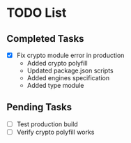 # TODO List

## Completed Tasks

- [x] Fix crypto module error in production
  - Added crypto polyfill
  - Updated package.json scripts
  - Added engines specification
  - Added type module

## Pending Tasks

- [ ] Test production build
- [ ] Verify crypto polyfill works
